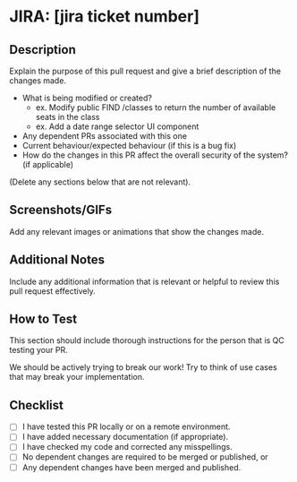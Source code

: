 # JIRA: [jira ticket number]

## Description

Explain the purpose of this pull request and give a brief description of the changes made.

 - What is being modified or created?
    - ex. Modify public FIND /classes to return the number of available seats in the class
    - ex. Add a date range selector UI component
 - Any dependent PRs associated with this one
 - Current behaviour/expected behaviour (if this is a bug fix)
 - How do the changes in this PR affect the overall security of the system? (if applicable)

(Delete any sections below that are not relevant).

## Screenshots/GIFs

Add any relevant images or animations that show the changes made.

## Additional Notes

Include any additional information that is relevant or helpful to review this pull request effectively.

## How to Test

This section should include thorough instructions for the person that is QC testing your PR.

We should be actively trying to break our work! Try to think of use cases that may break your implementation.

## Checklist

- [ ] I have tested this PR locally or on a remote environment.
- [ ] I have added necessary documentation (if appropriate).
- [ ] I have checked my code and corrected any misspellings.
- [ ] No dependent changes are required to be merged or published, or
- [ ] Any dependent changes have been merged and published.
